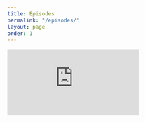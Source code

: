 ```yaml
---
title: Episodes
permalink: "/episodes/"
layout: page
order: 1
---
```


<div class="frame-wrapper">
  <iframe src="https://calendar.google.com/calendar/embed?showTitle=0&amp;showNav=0&amp;showDate=0&amp;showPrint=0&amp;showTabs=0&amp;showCalendars=0&amp;mode=AGENDA&amp;height=300&amp;wkst=1&amp;bgcolor=%23ffffff&amp;src=codepop.com_ssj7j03al0644t9k1lpolc757o%40group.calendar.google.com&amp;color=%232F6309&amp;ctz=America%2FNew_York" style="border-width:0" frameborder="0" scrolling="no"></iframe>
</div>

<!-- https://www.kacurak.com/blog/turn-google-calendar-into-events-list-on-website -->
